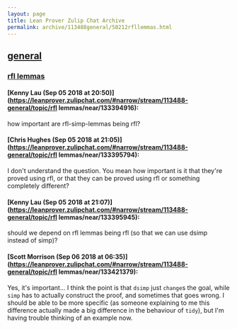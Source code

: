 ```yaml
---
layout: page
title: Lean Prover Zulip Chat Archive 
permalink: archive/113488general/50212rfllemmas.html
---
```


## [general](index.html)
### [rfl lemmas](50212rfllemmas.html)

#### [Kenny Lau (Sep 05 2018 at 20:50)](https://leanprover.zulipchat.com/#narrow/stream/113488-general/topic/rfl lemmas/near/133394916):
how important are rfl-simp-lemmas being rfl?

#### [Chris Hughes (Sep 05 2018 at 21:05)](https://leanprover.zulipchat.com/#narrow/stream/113488-general/topic/rfl lemmas/near/133395794):
I don't understand the question. You mean how important is it that they're proved using rfl, or that they can be proved using rfl or something completely different?

#### [Kenny Lau (Sep 05 2018 at 21:07)](https://leanprover.zulipchat.com/#narrow/stream/113488-general/topic/rfl lemmas/near/133395945):
should we depend on rfl lemmas being rfl (so that we can use dsimp instead of simp)?

#### [Scott Morrison (Sep 06 2018 at 06:35)](https://leanprover.zulipchat.com/#narrow/stream/113488-general/topic/rfl lemmas/near/133421379):
Yes, it's important... I think the point is that `dsimp` just `change`s the goal, while `simp` has to actually construct the proof, and sometimes that goes wrong. I should be able to be more specific (as someone explaining to me this difference actually made a big difference in the behaviour of `tidy`), but I'm having trouble thinking of an example now.

